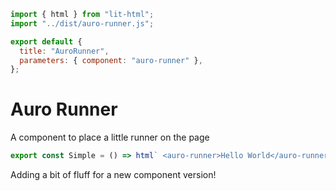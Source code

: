 ```js script
import { html } from "lit-html";
import "../dist/auro-runner.js";

export default {
  title: "AuroRunner",
  parameters: { component: "auro-runner" },
};
```

# Auro Runner

A component to place a little runner on the page

```js story
export const Simple = () => html` <auro-runner>Hello World</auro-runner> `;
```

Adding a bit of fluff for a new component version!